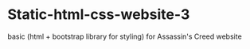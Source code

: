 # Static-html-css-website-3
basic (html + bootstrap library for styling) for Assassin's Creed website 
